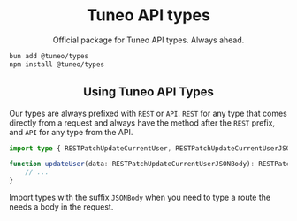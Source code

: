<h1 align="center">Tuneo API types</h1>
<p align="center">Official package for Tuneo API types. Always ahead.</p>

```bash
bun add @tuneo/types
npm install @tuneo/types
```

<h2 align="center">Using Tuneo API Types</h2>

Our types are always prefixed with `REST` or `API`. `REST` for any type that comes directly from a request and always have the method after the `REST` prefix, and `API` for any type from the API.

```ts
import type { RESTPatchUpdateCurrentUser, RESTPatchUpdateCurrentUserJSONBody } from '@tuneo/types'

function updateUser(data: RESTPatchUpdateCurrentUserJSONBody): RESTPatchUpdateCurrentUser {
    // ...
}
```

Import types with the suffix `JSONBody` when you need to type a route the needs a body in the request.

